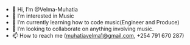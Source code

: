 - 👋 Hi, I’m @Velma-Muhatia
- 👀 I’m interested in Music
- 🌱 I’m currently learning how to code music(Engineer and Produce)
- 💞️ I’m looking to collaborate on anything involving music.
- 📫 How to reach me (muhatiavelma1@gmail.com, +254 791 670 287)

<!---
Velma-Muhatia/Velma-Muhatia is a ✨ special ✨ repository because its `README.md` (this file) appears on your GitHub profile.
You can click the Preview link to take a look at your changes.
--->
